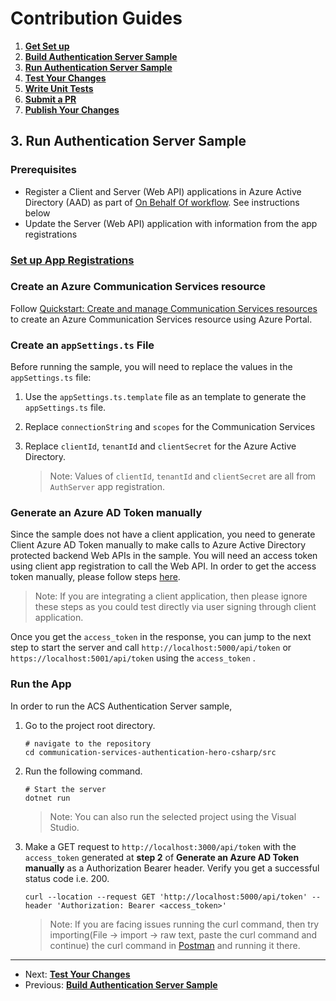 # Contribution Guides

1. **[Get Set up](<./contribution-guides/1. get-set-up.md>)**
2. **[Build Authentication Server Sample](<./contribution-guides/2. build-authentication-server-sample.md>)**
3. **[Run Authentication Server Sample](<./contribution-guides/3. run-authentication-server-sample.md>)**
4. **[Test Your Changes](<./contribution-guides/4. test-your-changes.md>)**
5. **[Write Unit Tests](<./contribution-guides/5. write-unit-tests.md>)**
6. **[Submit a PR](<./contribution-guides/6. submit-a-pr.md>)**
7. **[Publish Your Changes](<./contribution-guides/7. publish-your-changes.md>)**



## 3. Run Authentication Server Sample

### Prerequisites

- Register a Client and Server (Web API) applications in Azure Active Directory (AAD) as part of [On Behalf Of workflow](https://docs.microsoft.com/en-us/azure/active-directory/develop/v2-oauth2-on-behalf-of-flow). See instructions below
- Update the Server (Web API) application with information from the app registrations

### [Set up App Registrations](../deploy/set-up-app-registrations.md)

### Create an Azure Communication Services resource

Follow [Quickstart: Create and manage Communication Services resources](https://docs.microsoft.com/en-us/azure/communication-services/quickstarts/create-communication-resource?tabs=windows&pivots=platform-azp) to create an Azure Communication Services resource using Azure Portal.

### Create an `appSettings.ts` File

Before running the sample, you will need to replace the values in the  `appSettings.ts`  file:

1. Use the `appSettings.ts.template` file as an template to generate the  `appSettings.ts`  file.

2. Replace `connectionString` and `scopes` for the Communication Services

3. Replace `clientId`, `tenantId` and `clientSecret` for the Azure Active Directory.

   > Note: Values of `clientId`, `tenantId` and `clientSecret` are all from `AuthServer` app registration.

### Generate an Azure AD Token manually

Since the sample does not have a client application, you need to generate Client Azure AD Token manually to make calls to Azure Active Directory protected backend Web APIs in the sample. You will need an access token using client app registration to call the Web API. In order to get the access token manually, please follow steps [here](../test-tools/generate_aad_token_manually.md). 

>  Note: If you are integrating a client application, then please ignore these steps as you could test directly via user signing through client application.

Once you get the `access_token` in the response, you can jump to the next step to start the server and call `http://localhost:5000/api/token` or `https://localhost:5001/api/token` using the  `access_token` .

### Run the App

In order to run the ACS Authentication Server sample,

1. Go to the project root directory.

   ```shell
   # navigate to the repository
   cd communication-services-authentication-hero-csharp/src
   ```

   

2. Run the following command.

   ```shell
   # Start the server
   dotnet run
   ```

   > Note: You can also run the selected project using the Visual Studio.

3. Make a GET request to `http://localhost:3000/api/token` with the `access_token` generated at **step 2** of **Generate an Azure AD Token manually** as a Authorization Bearer header. Verify you get a successful status code i.e. 200.

   ```shell
   curl --location --request GET 'http://localhost:5000/api/token' --header 'Authorization: Bearer <access_token>'
   ```

   > Note: If you are facing issues running the curl command, then try importing(File -> import -> raw text, paste the curl command and continue) the curl command in [Postman](https://www.postman.com/downloads/) and running it there. 

---

- Next: **[Test Your Changes](<./contribution-guides/4. test-your-changes.md>)**
- Previous: **[Build Authentication Server Sample](<./contribution-guides/2. build-authentication-server-sample.md>)**

